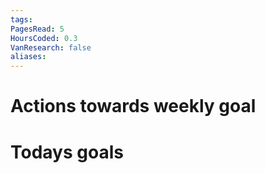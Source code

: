 ```yaml
---
tags: 
PagesRead: 5
HoursCoded: 0.3
VanResearch: false
aliases:
---
```

# Actions towards weekly goal
# Todays goals